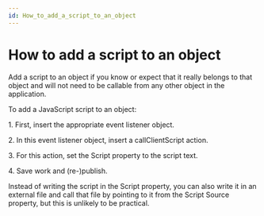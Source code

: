 ```yaml
---
id: How_to_add_a_script_to_an_object
---
```


# How to add a script to an object

Add a script to an object if you know or expect that it really belongs to that object and will not need to be callable from any other object in the application.

To add a JavaScript script to an object:

1. First, insert the appropriate event listener object.

2. In this event listener object, insert a callClientScript action.

3. For this action, set the Script property to the script text.

4. Save work and (re-)publish.

Instead of writing the script in the Script property, you can also write it in an external file and call that file by pointing to it from the Script Source property, but this is unlikely to be practical.

 

 